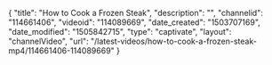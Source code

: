 {
    "title": "How to Cook a Frozen Steak",
    "description": "",
    "channelid": "114661406",
    "videoid": "114089669",
    "date_created": "1503707169",
    "date_modified": "1505842715",
    "type": "captivate",
    "layout": "channelVideo",
    "url": "\/latest-videos\/how-to-cook-a-frozen-steak-mp4\/114661406-114089669"
}